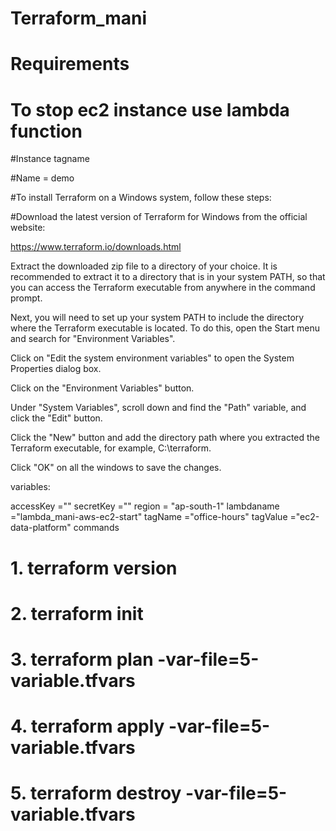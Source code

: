 # Terraform_mani
# Requirements

# To stop ec2 instance use lambda function

#Instance tagname

#Name = demo

#To install Terraform on a Windows system, follow these steps:

#Download the latest version of Terraform for Windows from the official website: 

https://www.terraform.io/downloads.html

Extract the downloaded zip file to a directory of your choice. It is recommended to extract it to a directory that is in your system PATH, so that you can access the Terraform executable from anywhere in the command prompt.

Next, you will need to set up your system PATH to include the directory where the Terraform executable is located. To do this, open the Start menu and search for "Environment Variables".

Click on "Edit the system environment variables" to open the System Properties dialog box.

Click on the "Environment Variables" button.

Under "System Variables", scroll down and find the "Path" variable, and click the "Edit" button.

Click the "New" button and add the directory path where you extracted the Terraform executable, for example, C:\terraform.

Click "OK" on all the windows to save the changes.

variables:

accessKey           =""
secretKey           =""
region              = "ap-south-1"
lambdaname          ="lambda_mani-aws-ec2-start"
tagName             ="office-hours"
tagValue            ="ec2-data-platform"
commands

# 1. terraform version
# 2. terraform init
# 3. terraform plan -var-file=5-variable.tfvars
# 4. terraform apply -var-file=5-variable.tfvars
# 5. terraform destroy -var-file=5-variable.tfvars
